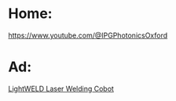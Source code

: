 # Home:
https://www.youtube.com/@IPGPhotonicsOxford

# Ad:
[LightWELD Laser Welding Cobot](https://youtu.be/3svvZP_H8HE)
